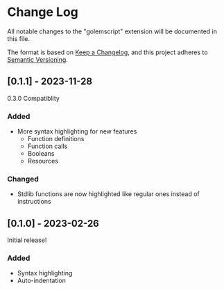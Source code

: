 # Change Log

All notable changes to the "golemscript" extension will be documented in this file.

The format is based on [Keep a Changelog](https://keepachangelog.com/en/1.0.0/),
and this project adheres to [Semantic Versioning](https://semver.org/spec/v2.0.0.html).

## [0.1.1] - 2023-11-28
0.3.0 Compatiblity

### Added
- More syntax highlighting for new features
  - Function definitions
  - Function calls 
  - Booleans
  - Resources

### Changed
- Stdlib functions are now highlighted like regular ones instead of instructions

## [0.1.0] - 2023-02-26
Initial release!

### Added
- Syntax highlighting
- Auto-indentation
